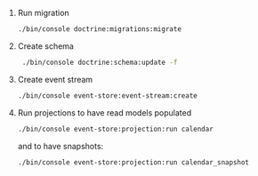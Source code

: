 
1. Run migration

    ```bash
    ./bin/console doctrine:migrations:migrate
    ```

2. Create schema

   ```bash
    ./bin/console doctrine:schema:update -f
    ``` 
    
3. Create event stream

    ```bash
    ./bin/console event-store:event-stream:create
    ```
    
4. Run projections to have read models populated

    ```bash
    ./bin/console event-store:projection:run calendar
    ```
    
    and to have snapshots:
    
    ```bash
    ./bin/console event-store:projection:run calendar_snapshot
    ```